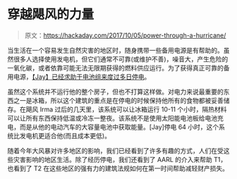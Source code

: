 # 穿越飓风的力量

> 原文：<https://hackaday.com/2017/10/05/power-through-a-hurricane/>

当生活在一个容易发生自然灾害的地区时，随身携带一些备用电源是有帮助的。虽然很多人选择使用发电机，但它们通常不可靠(或维护不善)，噪音大，产生危险的一氧化碳，或者依靠可能无法无限期获得的燃料供应运行。为了获得真正可靠的备用电源，[【Jay】已经求助于电池组来度过多日停电](https://www.summet.com/blog/2017/09/13/how-i-powered-my-fridge-through-a-multi-day-outage-from-an-electric-vehicle/)。

虽然这个系统并不运行他的整个房子，但也不打算这样做。对电力来说最重要的东西之一是冰箱，所以这个建筑的重点是在停电的时候保持他所有的食物都被妥善储存。在飓风 Irma 过后的几天里，该系统可以让冰箱运行 10-11 个小时，隔热材料可以让所有东西保持低温或冷冻一整夜。该系统不是使用太阳能电池板给电池充电，而是从他的电动汽车的大容量电池中获取能量。[Jay]停电 64 小时，这个系统比发电机更适合他(而且成本更低)。

随着今年大风暴对许多地区的影响，我们已经看到了许多有趣的方式，人们在受这些灾害影响的地区生活。除了经历停电，我们还看到了 AARL 的介入来帮助 T1，也看到了 T2 在这些地区的强有力的建筑法规如何在第一时间帮助减轻财产损失。